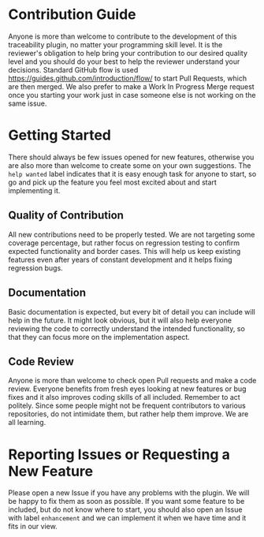 Contribution Guide
==================
Anyone is more than welcome to contribute to the development of this traceability plugin,
no matter your programming skill level. It is the reviewer's obligation to help bring your
contribution to our desired quality level and you should do your best to help the reviewer
understand your decisions. Standard GitHub flow is used https://guides.github.com/introduction/flow/
to start Pull Requests, which are then merged. We also prefer to make a Work In Progress
Merge request once you starting your work just in case someone else is not working on the
same issue.

Getting Started
===============
There should always be few issues opened for new features, otherwise you are also
more than welcome to create some on your own suggestions. The `help wanted` label
indicates that it is easy enough task for anyone to start, so go and pick up the
feature you feel most excited about and start implementing it.

Quality of Contribution
-----------------------
All new contributions need to be properly tested. We are not targeting some coverage
percentage, but rather focus on regression testing to confirm expected functionality
and border cases. This will help us keep existing features even after years of constant
development and it helps fixing regression bugs.

Documentation
-------------
Basic documentation is expected, but every bit of detail you can include will help in
the future. It might look obvious, but it will also help everyone reviewing the code to
correctly understand the intended functionality, so that they can focus more on the implementation
aspect.

Code Review
-----------
Anyone is more than welcome to check open Pull requests and make a code review. Everyone
benefits from fresh eyes looking at new features or bug fixes and it also improves
coding skills of all included. Remember to act politely. Since some people might not be
frequent contributors to various repositories, do not intimidate them, but rather
help them improve. We are all learning.

Reporting Issues or Requesting a New Feature
============================================
Please open a new Issue if you have any problems with the plugin. We will be happy
to fix them as soon as possible. If you want some feature to be included, but do not know
where to start, you should also open an Issue with label `enhancement` and we
can implement it when we have time and it fits in our view.
